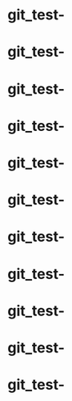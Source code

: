 # git_test-
# git_test-
# git_test-
# git_test-
# git_test-
# git_test-
# git_test-
# git_test-
# git_test-
# git_test-
# git_test-
